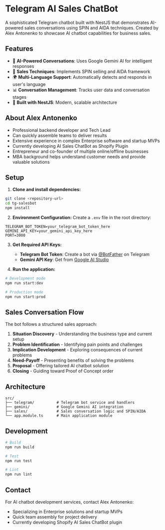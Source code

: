 # Telegram AI Sales ChatBot

A sophisticated Telegram chatbot built with NestJS that demonstrates AI-powered sales conversations using SPIN and AIDA techniques. Created by Alex Antonenko to showcase AI chatbot capabilities for business sales.

## Features

- 🤖 **AI-Powered Conversations**: Uses Google Gemini AI for intelligent responses
- 🎯 **Sales Techniques**: Implements SPIN selling and AIDA framework
- 🌍 **Multi-Language Support**: Automatically detects and responds in user's language
- 📊 **Conversation Management**: Tracks user data and conversation stages
- 🚀 **Built with NestJS**: Modern, scalable architecture

## About Alex Antonenko

- Professional backend developer and Tech Lead
- Can quickly assemble teams to deliver results  
- Extensive experience in complex Enterprise software and startup MVPs
- Currently developing AI Sales ChatBot as Shopify Plugin
- Entrepreneur and co-founder of multiple online/offline businesses
- MBA background helps understand customer needs and provide valuable solutions

## Setup

1. **Clone and install dependencies:**
```bash
git clone <repository-url>
cd tg-salesbot
npm install
```

2. **Environment Configuration:**
Create a `.env` file in the root directory:
```env
TELEGRAM_BOT_TOKEN=your_telegram_bot_token_here
GEMINI_API_KEY=your_gemini_api_key_here
PORT=3000
```

3. **Get Required API Keys:**
   - **Telegram Bot Token**: Create a bot via [@BotFather](https://t.me/botfather) on Telegram
   - **Gemini API Key**: Get from [Google AI Studio](https://makersuite.google.com/app/apikey)

4. **Run the application:**
```bash
# Development mode
npm run start:dev

# Production mode  
npm run start:prod
```

## Sales Conversation Flow

The bot follows a structured sales approach:

1. **Situation Discovery** - Understanding the business type and current setup
2. **Problem Identification** - Identifying pain points and challenges
3. **Implication Development** - Exploring consequences of current problems
4. **Need-Payoff** - Presenting benefits of solving the problems
5. **Proposal** - Offering tailored AI chatbot solution
6. **Closing** - Guiding toward Proof of Concept order

## Architecture

```
src/
├── telegram/          # Telegram bot service and handlers
├── gemini/            # Google Gemini AI integration
├── sales/             # Sales conversation logic and SPIN/AIDA
└── app.module.ts      # Main application module
```

## Development

```bash
# Build
npm run build

# Test
npm run test

# Lint
npm run lint
```

## Contact

For AI chatbot development services, contact Alex Antonenko:
- Specializing in Enterprise solutions and startup MVPs
- Quick team assembly for project delivery
- Currently developing Shopify AI Sales ChatBot plugin